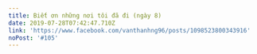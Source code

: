 ```yaml
---
title: Biết ơn những nơi tôi đã đi (ngày 8)
date: 2019-07-28T07:42:47.710Z
link: 'https://www.facebook.com/vanthanhng96/posts/1098523800343916'
noPost: '#105'
---
```



